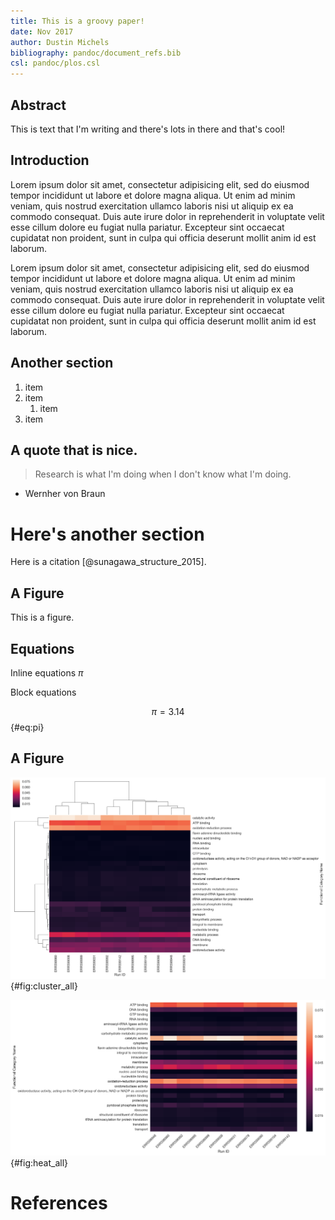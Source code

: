 ```yaml
---
title: This is a groovy paper!
date: Nov 2017
author: Dustin Michels
bibliography: pandoc/document_refs.bib
csl: pandoc/plos.csl
---
```


## Abstract

This is text that I'm writing and there's lots in there and that's cool!

## Introduction

Lorem ipsum dolor sit amet, consectetur adipisicing elit, sed do eiusmod
tempor incididunt ut labore et dolore magna aliqua. Ut enim ad minim veniam,
quis nostrud exercitation ullamco laboris nisi ut aliquip ex ea commodo
consequat. Duis aute irure dolor in reprehenderit in voluptate velit esse
cillum dolore eu fugiat nulla pariatur. Excepteur sint occaecat cupidatat non
proident, sunt in culpa qui officia deserunt mollit anim id est laborum.

Lorem ipsum dolor sit amet, consectetur adipisicing elit, sed do eiusmod
tempor incididunt ut labore et dolore magna aliqua. Ut enim ad minim veniam,
quis nostrud exercitation ullamco laboris nisi ut aliquip ex ea commodo
consequat. Duis aute irure dolor in reprehenderit in voluptate velit esse
cillum dolore eu fugiat nulla pariatur. Excepteur sint occaecat cupidatat non
proident, sunt in culpa qui officia deserunt mollit anim id est laborum.

## Another section

1. item
1. item
    1. item
1. item

## A quote that is nice.

> Research is what I'm doing
when I don't know what I'm doing.
- Wernher von Braun

# Here's another section

Here is a citation [@sunagawa_structure_2015].

## A Figure

This is a figure.

## Equations

Inline equations $\pi$

Block equations

$$
\pi = 3.14
$$ {#eq:pi}

## A Figure

![A really good figure](../imgs/cluster/cluster_all.png){#fig:cluster_all}

![Another one!](../imgs/heat/heat_all.png){#fig:heat_all}


# References
